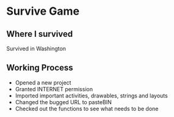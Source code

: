 # Survive Game

## Where I survived
Survived in Washington

## Working Process
- Opened a new project
- Granted INTERNET permission
- Imported important activities, drawables, strings and layouts
- Changed the bugged URL to pasteBIN
- Checked out the functions to see what needs to be done
